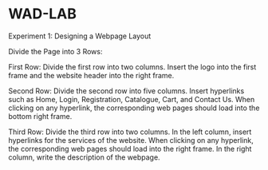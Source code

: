 # WAD-LAB
Experiment 1: Designing a Webpage Layout

Divide the Page into 3 Rows:

First Row:
Divide the first row into two columns. Insert the logo into the first frame and the website header into the right frame.

Second Row:
Divide the second row into five columns. Insert hyperlinks such as Home, Login, Registration, Catalogue, Cart, and Contact Us. When clicking on any hyperlink, the corresponding web pages should load into the bottom right frame.

Third Row:
Divide the third row into two columns. In the left column, insert hyperlinks for the services of the website. When clicking on any hyperlink, the corresponding web pages should load into the right frame. In the right column, write the description of the webpage.

